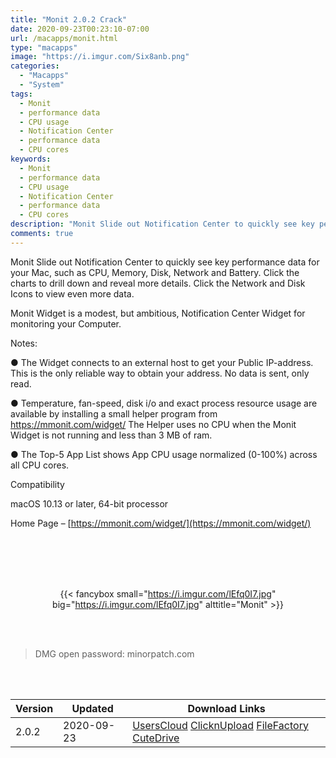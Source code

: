 ```yaml
---
title: "Monit 2.0.2 Crack"
date: 2020-09-23T00:23:10-07:00
url: /macapps/monit.html
type: "macapps"
image: "https://i.imgur.com/Six8anb.png"
categories:
  - "Macapps"
  - "System"
tags:
  - Monit
  - performance data
  - CPU usage
  - Notification Center
  - performance data
  - CPU cores
keywords:
  - Monit
  - performance data
  - CPU usage
  - Notification Center
  - performance data
  - CPU cores
description: "Monit Slide out Notification Center to quickly see key performance data for your Mac, such as CPU, Memory, Disk, Network and Battery"
comments: true
---
```


Monit Slide out Notification Center to quickly see key performance data for your Mac, such as CPU, Memory, Disk, Network and Battery. Click the charts to drill down and reveal more details. Click the Network and Disk Icons to view even more data.

Monit Widget is a modest, but ambitious, Notification Center Widget for monitoring your Computer.

Notes:

● The Widget connects to an external host to get your Public IP-address. This is the only reliable way to obtain your address. No data is sent, only read.

● Temperature, fan-speed, disk i/o and exact process resource usage are available by installing a small helper program from https://mmonit.com/widget/ The Helper uses no CPU when the Monit Widget is not running and less than 3 MB of ram.

● The Top-5 App List shows App CPU usage normalized (0-100%) across all CPU cores.

Compatibility

macOS 10.13 or later, 64-bit processor



Home Page – [https://mmonit.com/widget/](https://mmonit.com/widget/)

<br/>
<br/>
<script async src="https://pagead2.googlesyndication.com/pagead/js/adsbygoogle.js"></script>
<ins class="adsbygoogle"
     style="display:block; text-align:center;"
     data-ad-layout="in-article"
     data-ad-format="fluid"
     data-ad-client="ca-pub-8746275014476192"
     data-ad-slot="5144997159"></ins>
<script>
     (adsbygoogle = window.adsbygoogle || []).push({});
</script>
<br/>
<br/>


<center>

{{< fancybox small="https://i.imgur.com/lEfq0I7.jpg" big="https://i.imgur.com/lEfq0I7.jpg" alttitle="Monit" >}}

</center>

<br/>
<br/>


> DMG open password: minorpatch.com

<br/>

<br/>
<div id="history_version" class="history_version">

| Version | Updated | Download Links |
| ---- | ---- | ---- |
| 2.0.2 | 2020-09-23 | [UsersCloud](https://ouo.io/2QZbF7u)   [ClicknUpload](https://ouo.io/vQo7770)   [FileFactory](https://ouo.io/x0cLHFn)   [CuteDrive](https://ouo.io/6wtstGy) |

</div>
